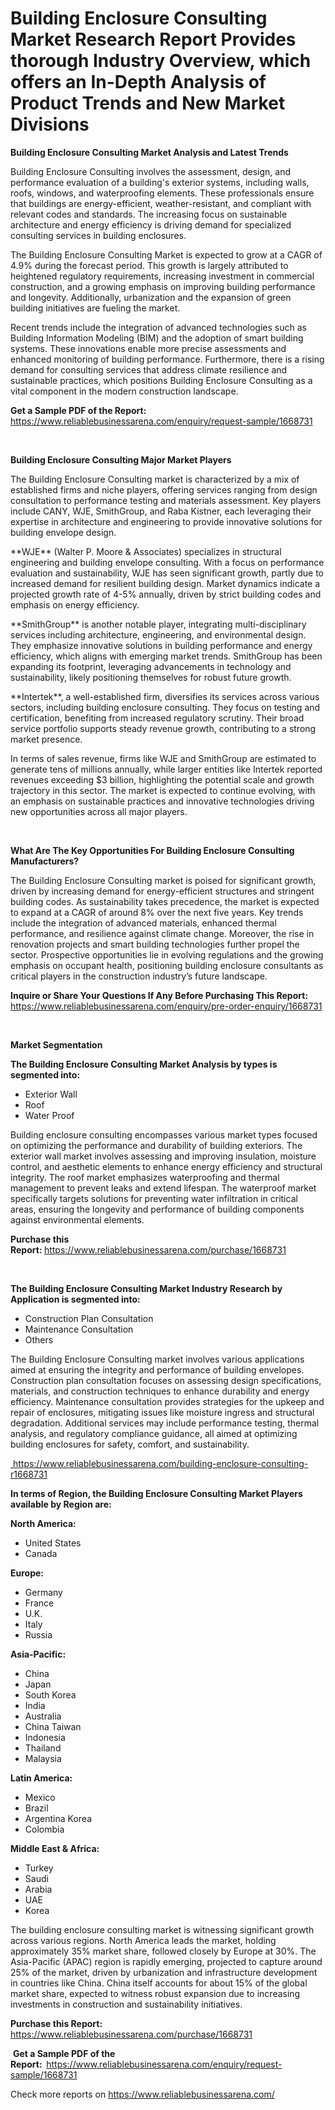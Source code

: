 <p><h1>Building Enclosure Consulting Market Research Report Provides thorough Industry Overview, which offers an In-Depth Analysis of Product Trends and New Market Divisions</h1></p><p><strong>Building Enclosure Consulting Market Analysis and Latest Trends</strong></p>
<p><p>Building Enclosure Consulting involves the assessment, design, and performance evaluation of a building's exterior systems, including walls, roofs, windows, and waterproofing elements. These professionals ensure that buildings are energy-efficient, weather-resistant, and compliant with relevant codes and standards. The increasing focus on sustainable architecture and energy efficiency is driving demand for specialized consulting services in building enclosures.</p><p>The Building Enclosure Consulting Market is expected to grow at a CAGR of 4.9% during the forecast period. This growth is largely attributed to heightened regulatory requirements, increasing investment in commercial construction, and a growing emphasis on improving building performance and longevity. Additionally, urbanization and the expansion of green building initiatives are fueling the market. </p><p>Recent trends include the integration of advanced technologies such as Building Information Modeling (BIM) and the adoption of smart building systems. These innovations enable more precise assessments and enhanced monitoring of building performance. Furthermore, there is a rising demand for consulting services that address climate resilience and sustainable practices, which positions Building Enclosure Consulting as a vital component in the modern construction landscape.</p></p>
<p><strong>Get a Sample PDF of the Report:&nbsp;</strong> <a href="https://www.reliablebusinessarena.com/enquiry/request-sample/1668731?utm_campaign=3286&utm_medium=2&utm_source=Github&utm_content=ia&utm_term=09032025&utm_id=building-enclosure-consulting">https://www.reliablebusinessarena.com/enquiry/request-sample/1668731</a></p>
<p>&nbsp;</p>
<p><strong>Building Enclosure Consulting Major Market Players</strong></p>
<p><p>The Building Enclosure Consulting market is characterized by a mix of established firms and niche players, offering services ranging from design consultation to performance testing and materials assessment. Key players include CANY, WJE, SmithGroup, and Raba Kistner, each leveraging their expertise in architecture and engineering to provide innovative solutions for building envelope design.</p><p>**WJE** (Walter P. Moore & Associates) specializes in structural engineering and building envelope consulting. With a focus on performance evaluation and sustainability, WJE has seen significant growth, partly due to increased demand for resilient building design. Market dynamics indicate a projected growth rate of 4-5% annually, driven by strict building codes and emphasis on energy efficiency.</p><p>**SmithGroup** is another notable player, integrating multi-disciplinary services including architecture, engineering, and environmental design. They emphasize innovative solutions in building performance and energy efficiency, which aligns with emerging market trends. SmithGroup has been expanding its footprint, leveraging advancements in technology and sustainability, likely positioning themselves for robust future growth.</p><p>**Intertek**, a well-established firm, diversifies its services across various sectors, including building enclosure consulting. They focus on testing and certification, benefiting from increased regulatory scrutiny. Their broad service portfolio supports steady revenue growth, contributing to a strong market presence.</p><p>In terms of sales revenue, firms like WJE and SmithGroup are estimated to generate tens of millions annually, while larger entities like Intertek reported revenues exceeding $3 billion, highlighting the potential scale and growth trajectory in this sector. The market is expected to continue evolving, with an emphasis on sustainable practices and innovative technologies driving new opportunities across all major players.</p></p>
<p>&nbsp;</p>
<p><strong>What Are The Key Opportunities For Building Enclosure Consulting Manufacturers?</strong></p>
<p><p>The Building Enclosure Consulting market is poised for significant growth, driven by increasing demand for energy-efficient structures and stringent building codes. As sustainability takes precedence, the market is expected to expand at a CAGR of around 8% over the next five years. Key trends include the integration of advanced materials, enhanced thermal performance, and resilience against climate change. Moreover, the rise in renovation projects and smart building technologies further propel the sector. Prospective opportunities lie in evolving regulations and the growing emphasis on occupant health, positioning building enclosure consultants as critical players in the construction industry’s future landscape.</p></p>
<p><strong>Inquire or Share Your Questions If Any Before Purchasing This Report:</strong> <a href="https://www.reliablebusinessarena.com/enquiry/pre-order-enquiry/1668731?utm_campaign=3286&utm_medium=2&utm_source=Github&utm_content=ia&utm_term=09032025&utm_id=building-enclosure-consulting">https://www.reliablebusinessarena.com/enquiry/pre-order-enquiry/1668731</a></p>
<p>&nbsp;</p>
<p><strong>Market Segmentation</strong></p>
<p><strong>The Building Enclosure Consulting Market Analysis by types is segmented into:</strong></p>
<p><ul><li>Exterior Wall</li><li>Roof</li><li>Water Proof</li></ul></p>
<p><p>Building enclosure consulting encompasses various market types focused on optimizing the performance and durability of building exteriors. The exterior wall market involves assessing and improving insulation, moisture control, and aesthetic elements to enhance energy efficiency and structural integrity. The roof market emphasizes waterproofing and thermal management to prevent leaks and extend lifespan. The waterproof market specifically targets solutions for preventing water infiltration in critical areas, ensuring the longevity and performance of building components against environmental elements.</p></p>
<p><strong>Purchase this Report:&nbsp;</strong><a href="https://www.reliablebusinessarena.com/purchase/1668731?utm_campaign=3286&utm_medium=2&utm_source=Github&utm_content=ia&utm_term=09032025&utm_id=building-enclosure-consulting">https://www.reliablebusinessarena.com/purchase/1668731</a></p>
<p>&nbsp;</p>
<p><strong>The Building Enclosure Consulting Market Industry Research by Application is segmented into:</strong></p>
<p><ul><li>Construction Plan Consultation</li><li>Maintenance Consultation</li><li>Others</li></ul></p>
<p><p>The Building Enclosure Consulting market involves various applications aimed at ensuring the integrity and performance of building envelopes. Construction plan consultation focuses on assessing design specifications, materials, and construction techniques to enhance durability and energy efficiency. Maintenance consultation provides strategies for the upkeep and repair of enclosures, mitigating issues like moisture ingress and structural degradation. Additional services may include performance testing, thermal analysis, and regulatory compliance guidance, all aimed at optimizing building enclosures for safety, comfort, and sustainability.</p></p>
<p><a href="https://www.reliablebusinessarena.com/building-enclosure-consulting-r1668731?utm_campaign=3286&utm_medium=2&utm_source=Github&utm_content=ia&utm_term=09032025&utm_id=building-enclosure-consulting">&nbsp;https://www.reliablebusinessarena.com/building-enclosure-consulting-r1668731</a></p>
<p><strong>In terms of Region, the Building Enclosure Consulting Market Players available by Region are:</strong></p>
<p>
    <p> <strong> North America: </strong>
        <ul>
            <li>United States</li>
            <li>Canada</li>
        </ul>
        </p> 
    <p> <strong> Europe: </strong>
        <ul>
            <li>Germany</li>
            <li>France</li>
            <li>U.K.</li>
            <li>Italy</li>
            <li>Russia</li>
        </ul>
        </p> 
    <p> <strong> Asia-Pacific: </strong>
        <ul>
            <li>China</li>
            <li>Japan</li>
            <li>South Korea</li>
            <li>India</li>
            <li>Australia</li>
            <li>China Taiwan</li>
            <li>Indonesia</li>
            <li>Thailand</li>
            <li>Malaysia</li>
        </ul>
        </p> 
    <p> <strong> Latin America: </strong>
        <ul>
            <li>Mexico</li>
            <li>Brazil</li>
            <li>Argentina Korea</li>
            <li>Colombia</li>
        </ul>
        </p> 
    <p> <strong> Middle East & Africa: </strong>
        <ul>
            <li>Turkey</li>
            <li>Saudi</li>
            <li>Arabia</li>
            <li>UAE</li>
            <li>Korea</li>
        </ul>
    </p>
    </p>
<p><p>The building enclosure consulting market is witnessing significant growth across various regions. North America leads the market, holding approximately 35% market share, followed closely by Europe at 30%. The Asia-Pacific (APAC) region is rapidly emerging, projected to capture around 25% of the market, driven by urbanization and infrastructure development in countries like China. China itself accounts for about 15% of the global market share, expected to witness robust expansion due to increasing investments in construction and sustainability initiatives.</p></p>
<p><strong>Purchase this Report: </strong><a href="https://www.reliablebusinessarena.com/purchase/1668731?utm_campaign=3286&utm_medium=2&utm_source=Github&utm_content=ia&utm_term=09032025&utm_id=building-enclosure-consulting">https://www.reliablebusinessarena.com/purchase/1668731</a></p>
<p>&nbsp;<strong>Get a Sample PDF of the Report:&nbsp;&nbsp;</strong><a href="https://www.reliablebusinessarena.com/enquiry/request-sample/1668731?utm_campaign=3286&utm_medium=2&utm_source=Github&utm_content=ia&utm_term=09032025&utm_id=building-enclosure-consulting">https://www.reliablebusinessarena.com/enquiry/request-sample/1668731</a></p>
<p><strong></strong></p>
<p>Check more reports on <a href="https://www.reliablebusinessarena.com/?utm_campaign=3286&utm_medium=2&utm_source=Github&utm_content=ia&utm_term=09032025&utm_id=building-enclosure-consulting">https://www.reliablebusinessarena.com/</a></p>